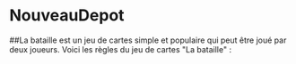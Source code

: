 # NouveauDepot
##La bataille est
un jeu de cartes simple 
et populaire qui peut être 
joué par deux joueurs. Voici les 
règles du jeu de cartes "La bataille" :
